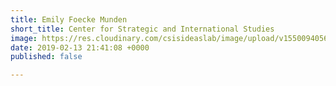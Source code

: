 ```yaml
---
title: Emily Foecke Munden
short_title: Center for Strategic and International Studies
image: https://res.cloudinary.com/csisideaslab/image/upload/v1550094056/health-commission/Munden_Emily.jpg
date: 2019-02-13 21:41:08 +0000
published: false

---
```

